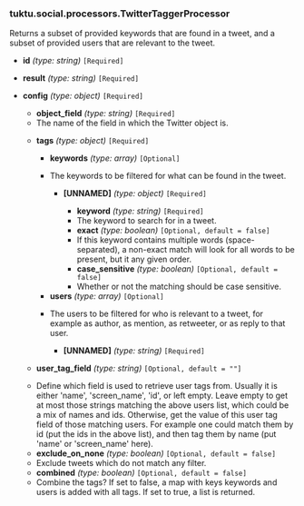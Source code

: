 ### tuktu.social.processors.TwitterTaggerProcessor
Returns a subset of provided keywords that are found in a tweet, and a subset of provided users that are relevant to the tweet.

  * **id** *(type: string)* `[Required]`

  * **result** *(type: string)* `[Required]`

  * **config** *(type: object)* `[Required]`

    * **object_field** *(type: string)* `[Required]`
    - The name of the field in which the Twitter object is.

    * **tags** *(type: object)* `[Required]`

      * **keywords** *(type: array)* `[Optional]`
      - The keywords to be filtered for what can be found in the tweet.

        * **[UNNAMED]** *(type: object)* `[Required]`

          * **keyword** *(type: string)* `[Required]`
          - The keyword to search for in a tweet.

          * **exact** *(type: boolean)* `[Optional, default = false]`
          - If this keyword contains multiple words (space-separated), a non-exact match will look for all words to be present, but it any given order.

          * **case_sensitive** *(type: boolean)* `[Optional, default = false]`
          - Whether or not the matching should be case sensitive.

      * **users** *(type: array)* `[Optional]`
      - The users to be filtered for who is relevant to a tweet, for example as author, as mention, as retweeter, or as reply to that user.

        * **[UNNAMED]** *(type: string)* `[Required]`

    * **user_tag_field** *(type: string)* `[Optional, default = ""]`
    - Define which field is used to retrieve user tags from. Usually it is either 'name', 'screen_name', 'id', or left empty. Leave empty to get at most those strings matching the above users list, which could be a mix of names and ids. Otherwise, get the value of this user tag field of those matching users. For example one could match them by id (put the ids in the above list), and then tag them by name (put 'name' or 'screen_name' here).

    * **exclude_on_none** *(type: boolean)* `[Optional, default = false]`
    - Exclude tweets which do not match any filter.

    * **combined** *(type: boolean)* `[Optional, default = false]`
    - Combine the tags? If set to false, a map with keys keywords and users is added with all tags. If set to true, a list is returned.

